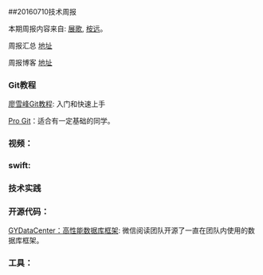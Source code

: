 
##20160710技术周报

本期周报内容来自: [展歌](https://github.com/eggInBlack), [桉远](https://github.com/AnYuan)。

周报汇总 [地址](https://github.com/BaiduHiDeviOS/iOS-Tech-Weekly)

周报博客 [地址](http://baiduhidevios.github.io/)

### Git教程

[廖雪峰Git教程](http://www.liaoxuefeng.com/wiki/0013739516305929606dd18361248578c67b8067c8c017b000): 入门和快速上手

[Pro Git](https://git-scm.com/book/en/v2)：适合有一定基础的同学。


### 视频：


### swift:


### 技术实践


### 开源代码：

[GYDataCenter：高性能数据库框架](http://wereadteam.github.io/2016/07/06/GYDataCenter/): 微信阅读团队开源了一直在团队内使用的数据库框架。

### 工具：
